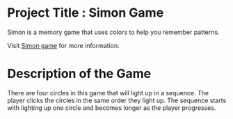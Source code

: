 
<!-- @import "[TOC]" {cmd="toc" depthFrom=1 depthTo=6 orderedList=false} -->
# Project Title : Simon Game
Simon is a memory game that uses colors to help you remember patterns. 

Visit [Simon game](https://en.wikipedia.org/wiki/Simon_(game)) for more information.

# Description of the Game
There are four circles in this game that will light up in a sequence. The player clicks the circles in the same order they light up. The sequence starts with lighting up one circle and becomes longer as the player progresses. 